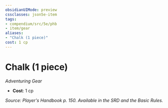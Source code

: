 ```yaml
---
obsidianUIMode: preview
cssclasses: json5e-item
tags:
- compendium/src/5e/phb
- item/gear
aliases: 
- "Chalk (1 piece)"
cost: 1 cp
---
```

# Chalk (1 piece)
*Adventuring Gear*  

- **Cost**: 1 cp

*Source: Player's Handbook p. 150. Available in the SRD and the Basic Rules.*